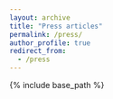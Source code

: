 ```yaml
---
layout: archive
title: "Press articles"
permalink: /press/
author_profile: true
redirect_from:
  - /press
---
```


{% include base_path %}
